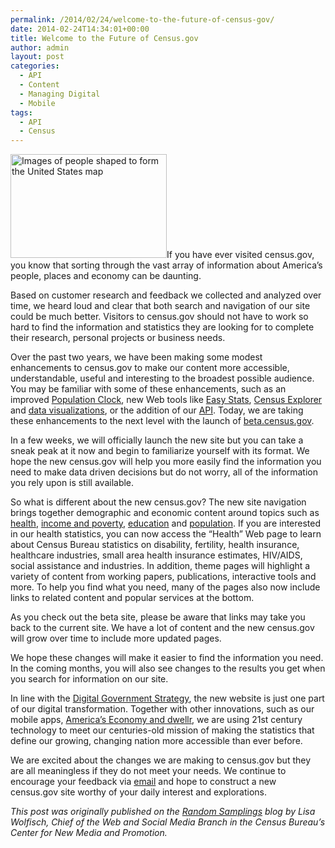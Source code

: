 ```yaml
---
permalink: /2014/02/24/welcome-to-the-future-of-census-gov/
date: 2014-02-24T14:34:01+00:00
title: Welcome to the Future of Census.gov
author: admin
layout: post
categories:
  - API
  - Content
  - Managing Digital
  - Mobile
tags:
  - API
  - Census
---
```


[<img class="size-medium wp-image-129092 alignright" src="https://s3.amazonaws.com/sitesusa/wp-content/uploads/sites/212/2014/02/Census-Bureau-blog-logo-250x166.jpg" alt="Images of people shaped to form the United States map" width="250" height="166" />](https://s3.amazonaws.com/sitesusa/wp-content/uploads/sites/212/2014/02/Census-Bureau-blog-logo.jpg)If you have ever visited census.gov, you know that sorting through the vast array of information about America’s people, places and economy can be daunting.

Based on customer research and feedback we collected and analyzed over time, we heard loud and clear that both search and navigation of our site could be much better. Visitors to census.gov should not have to work so hard to find the information and statistics they are looking for to complete their research, personal projects or business needs.

Over the past two years, we have been making some modest enhancements to census.gov to make our content more accessible, understandable, useful and interesting to the broadest possible audience. You may be familiar with some of these enhancements, such as an improved [Population Clock](http://www.census.gov/popclock/), new Web tools like [Easy Stats](http://www.census.gov/easystats/), [Census Explorer](http://www.census.gov/censusexplorer/censusexplorer.html) and [data visualizations](http://www.census.gov/dataviz/), or the addition of our [API](http://www.census.gov/developers/). Today, we are taking these enhancements to the next level with the launch of [beta.census.gov](http://beta.census.gov/en.html).

In a few weeks, we will officially launch the new site but you can take a sneak peak at it now and begin to familiarize yourself with its format. We hope the new census.gov will help you more easily find the information you need to make data driven decisions but do not worry, all of the information you rely upon is still available.

So what is different about the new census.gov? The new site navigation brings together demographic and economic content around topics such as [health](http://www.census.gov/topics/health.html), [income and poverty](http://www.census.gov/topics/income.html), [education](http://www.census.gov/topics/education.html) and [population](http://www.census.gov/topics/population.html). If you are interested in our health statistics, you can now access the “Health” Web page to learn about Census Bureau statistics on disability, fertility, health insurance, healthcare industries, small area health insurance estimates, HIV/AIDS, social assistance and industries. In addition, theme pages will highlight a variety of content from working papers, publications, interactive tools and more. To help you find what you need, many of the pages also now include links to related content and popular services at the bottom.

As you check out the beta site, please be aware that links may take you back to the current site. We have a lot of content and the new census.gov will grow over time to include more updated pages.

We hope these changes will make it easier to find the information you need. In the coming months, you will also see changes to the results you get when you search for information on our site.

In line with the [Digital Government Strategy](http://www.whitehouse.gov/sites/default/files/omb/egov/digital-government/digital-government.html), the new website is just one part of our digital transformation. Together with other innovations, such as our mobile apps, [America’s Economy and dwellr](http://www.census.gov/mobile/), we are using 21st century technology to meet our centuries-old mission of making the statistics that define our growing, changing nation more accessible than ever before.

We are excited about the changes we are making to census.gov but they are all meaningless if they do not meet your needs. We continue to encourage your feedback via [email](mailto:cnmp.web.comments.list@census.gov) and hope to construct a new census.gov site worthy of your daily interest and explorations.

<div class="hdivider">
</div>

_This post was originally published on the [Random Samplings](http://blogs.census.gov/) blog by Lisa Wolfisch, Chief of the Web and Social Media Branch in the Census Bureau&#8217;s Center for New Media and Promotion._